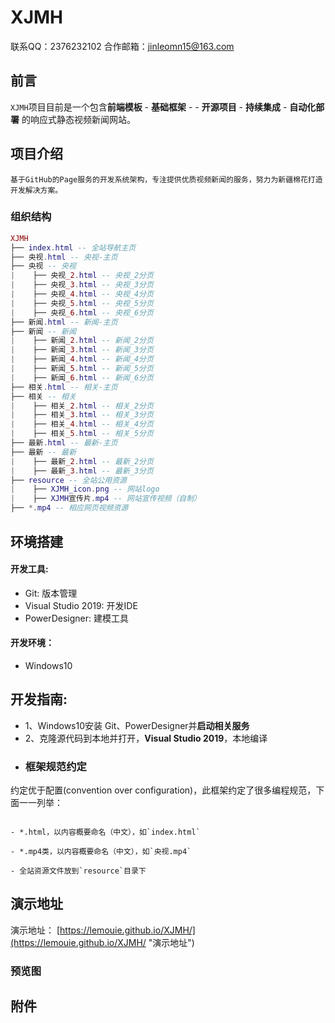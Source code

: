 # XJMH

联系QQ：2376232102
合作邮箱：jinleomn15@163.com

## 前言
  `XJMH`项目目前是一个包含**前端模板** - **基础框架** - - **开源项目** - **持续集成** - **自动化部署** 的响应式静态视频新闻网站。

## 项目介绍
    基于GitHub的Page服务的开发系统架构，专注提供优质视频新闻的服务，努力为新疆棉花打造开发解决方案。
    
### 组织结构
``` lua
XJMH
├── index.html -- 全站导航主页
├── 央视.html -- 央视-主页
├── 央视 -- 央视
|    ├── 央视_2.html -- 央视_2分页
|    ├── 央视_3.html -- 央视_3分页
|    ├── 央视_4.html -- 央视_4分页
|    ├── 央视_5.html -- 央视_5分页
|    ├── 央视_6.html -- 央视_6分页
├── 新闻.html -- 新闻-主页
├── 新闻 -- 新闻
|    ├── 新闻_2.html -- 新闻_2分页
|    ├── 新闻_3.html -- 新闻_3分页
|    ├── 新闻_4.html -- 新闻_4分页
|    ├── 新闻_5.html -- 新闻_5分页
|    ├── 新闻_6.html -- 新闻_6分页
├── 相关.html -- 相关-主页
├── 相关 -- 相关
|    ├── 相关_2.html -- 相关_2分页
|    ├── 相关_3.html -- 相关_3分页
|    ├── 相关_4.html -- 相关_4分页
|    ├── 相关_5.html -- 相关_5分页
├── 最新.html -- 最新-主页
├── 最新 -- 最新
|    ├── 最新_2.html -- 最新_2分页
|    ├── 最新_3.html -- 最新_3分页
├── resource -- 全站公用资源
|    ├── XJMH_icon.png -- 网站logo
|    ├── XJMH宣传片.mp4 -- 网站宣传视频（自制）
├── *.mp4 -- 相应网页视频资源
```

## 环境搭建

#### 开发工具:
- Git: 版本管理
- Visual Studio 2019: 开发IDE
- PowerDesigner: 建模工具

#### 开发环境：
- Windows10

## 开发指南:
- 1、Windows10安装 Git、PowerDesigner并**启动相关服务**
- 2、克隆源代码到本地并打开，**Visual Studio 2019**，本地编译
- ### 框架规范约定
 约定优于配置(convention over configuration)，此框架约定了很多编程规范，下面一一列举：
```

- *.html，以内容概要命名（中文），如`index.html`

- *.mp4类，以内容概要命名（中文），如`央视.mp4`

- 全站资源文件放到`resource`目录下

```

## 演示地址

演示地址： [https://lemouie.github.io/XJMH/](https://lemouie.github.io/XJMH/ "演示地址")

### 预览图

## 附件

